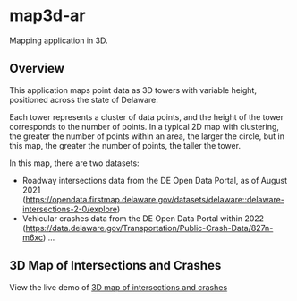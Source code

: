 # map3d-ar
Mapping application in 3D.

## Overview
This application maps point data as 3D towers with variable height, positioned across the state of Delaware.

Each tower represents a cluster of data points, and the height of the tower corresponds to the number of points.
In a typical 2D map with clustering, the greater the number of points within an area, the larger the circle,
but in this map, the greater the number of points, the taller the tower.

In this map, there are two datasets:
* Roadway intersections data from the DE Open Data Portal, as of August 2021 (<https://opendata.firstmap.delaware.gov/datasets/delaware::delaware-intersections-2-0/explore>)
* Vehicular crashes data from the DE Open Data Portal within 2022 (<https://data.delaware.gov/Transportation/Public-Crash-Data/827n-m6xc>)
...

## 3D Map of Intersections and Crashes
View the live demo of [3D map of intersections and crashes](https://de-data-lab.github.io/map3d-ar/build-html/map_traffic.html)

